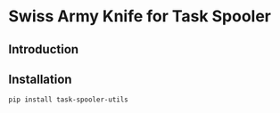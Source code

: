 # Swiss Army Knife for Task Spooler

## Introduction

## Installation

```shell
pip install task-spooler-utils
```
